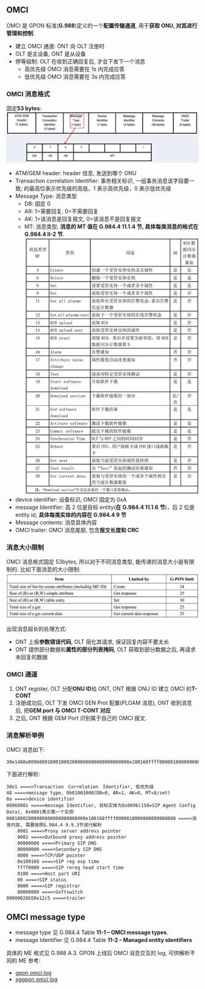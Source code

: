 ## OMCI

OMCI 是 GPON 标准(**G.988**)定义的一个**配置传输通道**, 用于**获取 ONU, 对其进行管理和控制**.

- 建立 OMCI 通道: ONT 向 OLT 注册时
- OLT 是主设备, ONT 是从设备
- 停等级制: OLT 在收到正确回复后, 才会下发下一个消息
  - 高优先级 OMCI 消息需要在 1s 内完成应答
  - 低优先级 OMCI 消息需要在 3s 内完成应答

### OMCI 消息格式

固定**53 bytes**:
![](vx_images/2022-09-22-14-31-38.png)

- ATM/GEM header: header 信息, 发送到哪个 ONU
- Transaction correlation Identifier: 事务相关标识, 一组事务消息该字段要一致; 的最高位表示优先级的高低，1 表示高优先级，0 表示低优先级
- Message Type: 消息类型
  - DB: 固定 0
  - AR: 1=需要回复, 0=不需要回复
  - AK: 1=该消息是回复报文, 0=该消息不是回复报文
  - MT: 消息类型, **消息的 MT 值在 G.984.4 11.1.4 节, 具体每类消息的格式在 G.984.4 II-2 节**.
    ![](vx_images/2022-09-22-17-06-21.png)
- device identifier: 设备标识, OMCI 固定为 0xA
- message Identifier: 高 2 位是目标 entity(**在 G.984.4 11.1.6 节**)，后 2 位是 entity id, **具体每类实体的内容在 G.984.4 9 节**
- Message contents: 消息具体内容
- OMCI trailer: OMCI 消息尾部, 包含**报文长度和 CRC**

### 消息大小限制

OMCI 消息格式固定 53bytes, 所以对于不同消息类型, 能传递的消息大小是有限制的. 比如下面消息的大小限制:
![](vx_images/2022-09-23-09-20-07.png)

出现消息超长的处理方式:

- ONT 上报**参数错误代码**, OLT 简化其请求, 保证回复内容不要太长
- ONT 提供部分数据和**属性的部分列表掩码**, OLT 获取到部分数据之后, 再请求未回复的数据

### OMCI 通道

1. ONT register, OLT 分配**ONU ID**给 ONT, ONT 根据 ONU ID 建立 OMCI 的**T-CONT**
1. 注册成功后, OLT 下发 OMCI GEN Prot 配置(PLOAM 消息), ONT 收到消息后, 把**GEM port 与 OMCI T-CONT 对应**
1. 之后, ONT 根据 GEM Port 识别属于自己的 OMCI 报文.

### 消息解析举例

OMCI 消息如下:

```
30e1480a0096000100010002000000000000000000000e100168ffff000001000000000000000000000028b58e12c5
```

下面进行解析:

```
30e1 ====>Transaction　Correlation　Identifier, 低优先级
48 ====>message type, 0b01001000(DB=0, AR=1, AK=0, MT=8/set)
0a ====>device identifier
00960001 ====>message Identifier, 目标实体为0x0096(150=SIP Agent Config Data), 0x0001表示第一个实例
00010002000000000000000000000e100168ffff0000010000000000000000 ====>消息内容, 需要按照G.984.4 9.9.3节进行解析
    0001 ====>Proxy server address pointer
    0002 ====>Outbound proxy address pointer
    00000000 ====>Primary SIP DNS
    00000000 ====>Secondary SIP DNS
    0000 ====>TCP/UDP pointer
    0e100168 ====>SIP reg exp time
    ffff0000 ====>SIP rereg head start time
    0100 ====>Host part URI
    00 ====>SIP status
    0000 ====>SIP registrar
    00000000 ====>Softswitch
00000028b58e12c5 ====>trailer
```

## OMCI message type

- message type 见 G.984.4 Table **11-1 – OMCI message types**.
- message Identifier 见 G.984.4 Table **11-2 – Managed entity identifiers**

具体的 ME 格式见 G.988 A.3.
GPON 上线后 OMCI 消息交互的 log, 可供解析不同的 ME 参考: 
- [gpon omci log](omci.assets/gpon_omci.log)
- [xggpon omci log](omci.assets/xgpon_omci.log)
